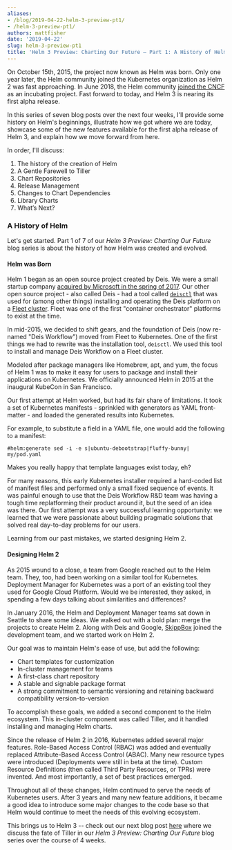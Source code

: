 ```yaml
---
aliases:
- /blog/2019-04-22-helm-3-preview-pt1/
- /helm-3-preview-pt1/
authors: mattfisher
date: '2019-04-22'
slug: helm-3-preview-pt1
title: 'Helm 3 Preview: Charting Our Future – Part 1: A History of Helm'
---
```


On October 15th, 2015, the project now known as Helm was born. Only one year later, the Helm community joined the Kubernetes organization as Helm 2 was fast approaching. In June 2018, the Helm community [joined the CNCF](https://www.cncf.io/blog/2018/06/01/cncf-to-host-helm/) as an incubating project. Fast forward to today, and Helm 3 is nearing its first alpha release.

In this series of seven blog posts over the next four weeks, I'll provide some history on Helm's beginnings, illustrate how we got where we are today, showcase some of the new features available for the first alpha release of Helm 3, and explain how we move forward from here.
<!-- truncate -->

In order, I'll discuss:

1. The history of the creation of Helm
2. A Gentle Farewell to Tiller
3. Chart Repositories
4. Release Management
5. Changes to Chart Dependencies
6. Library Charts
7. What’s Next?

### A History of Helm

Let's get started. Part 1 of 7 of our *Helm 3 Preview: Charting Our Future* blog series is about the history of how Helm was created and evolved.

#### Helm was Born

Helm 1 began as an open source project created by Deis. We were a small startup company [acquired by Microsoft in the spring of 2017](https://blogs.microsoft.com/blog/2017/04/10/microsoft-acquire-deis-help-companies-innovate-containers/). Our other open source project - also called Deis - had a tool called [`deisctl`](https://github.com/deis/deis/tree/master/deisctl) that was used for (among other things) installing and operating the Deis platform on a [Fleet cluster](https://github.com/coreos/fleet). Fleet was one of the first "container orchestrator" platforms to exist at the time.

In mid-2015, we decided to shift gears, and the foundation of Deis (now re-named "Deis Workflow") moved from Fleet to Kubernetes. One of the first things we had to rewrite was the installation tool, `deisctl`. We used this tool to install and manage Deis Workflow on a Fleet cluster.

Modeled after package managers like Homebrew, apt, and yum, the focus of Helm 1 was to make it easy for users to package and install their applications on Kubernetes. We officially announced Helm in 2015 at the inaugural KubeCon in San Francisco.

Our first attempt at Helm worked, but had its fair share of limitations. It took a set of Kubernetes manifests - sprinkled with generators as YAML front-matter - and loaded the generated results into Kubernetes.

For example, to substitute a field in a YAML file, one would add the following to a manifest:

```
#helm:generate sed -i -e s|ubuntu-debootstrap|fluffy-bunny| my/pod.yaml
```

Makes you really happy that template languages exist today, eh?

For many reasons, this early Kubernetes installer required a hard-coded list of manifest files and performed only a small fixed sequence of events. It was painful enough to use that the Deis Workflow R&D team was having a tough time replatforming their product around it, but the seed of an idea was there. Our first attempt was a very successful learning opportunity: we learned that we were passionate about building pragmatic solutions that solved real day-to-day problems for our users.

Learning from our past mistakes, we started designing Helm 2.

#### Designing Helm 2

As 2015 wound to a close, a team from Google reached out to the Helm team. They, too, had been working on a similar tool for Kubernetes. Deployment Manager for Kubernetes was a port of an existing tool they used for Google Cloud Platform. Would we be interested, they asked, in spending a few days talking about similarities and differences?

In January 2016, the Helm and Deployment Manager teams sat down in Seattle to share some ideas. We walked out with a bold plan: merge the projects to create Helm 2. Along with Deis and Google, [SkippBox](https://github.com/skippbox) joined the development team, and we started work on Helm 2.

Our goal was to maintain Helm's ease of use, but add the following:

- Chart templates for customization
- In-cluster management for teams
- A first-class chart repository
- A stable and signable package format
- A strong commitment to semantic versioning and retaining backward compatibility version-to-version

To accomplish these goals, we added a second component to the Helm ecosystem. This in-cluster component was called Tiller, and it handled installing and managing Helm charts.

Since the release of Helm 2 in 2016, Kubernetes added several major features. Role-Based Access Control (RBAC) was added and eventually replaced Attribute-Based Access Control (ABAC). Many new resource types were introduced (Deployments were still in beta at the time). Custom Resource Definitions (then called Third Party Resources, or TPRs) were invented. And most importantly, a set of best practices emerged.

Throughout all of these changes, Helm continued to serve the needs of Kubernetes users. After 3 years and many new feature additions, it became a good idea to introduce some major changes to the code base so that Helm would continue to meet the needs of this evolving ecosystem.

This brings us to Helm 3 --  check out our next blog post [here](https://helm.sh/blog/helm-3-preview-pt2/) where we discuss the fate of Tiller in our *Helm 3 Preview: Charting Our Future* blog series over the course of 4 weeks. 

